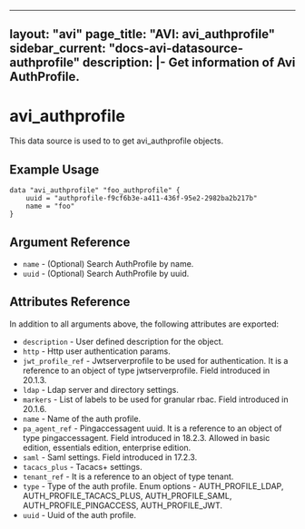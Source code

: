 <!--
    Copyright 2021 VMware, Inc.
    SPDX-License-Identifier: Mozilla Public License 2.0
-->
---
layout: "avi"
page_title: "AVI: avi_authprofile"
sidebar_current: "docs-avi-datasource-authprofile"
description: |-
  Get information of Avi AuthProfile.
---

# avi_authprofile

This data source is used to to get avi_authprofile objects.

## Example Usage

```hcl
data "avi_authprofile" "foo_authprofile" {
    uuid = "authprofile-f9cf6b3e-a411-436f-95e2-2982ba2b217b"
    name = "foo"
}
```

## Argument Reference

* `name` - (Optional) Search AuthProfile by name.
* `uuid` - (Optional) Search AuthProfile by uuid.

## Attributes Reference

In addition to all arguments above, the following attributes are exported:

* `description` - User defined description for the object.
* `http` - Http user authentication params.
* `jwt_profile_ref` - Jwtserverprofile to be used for authentication. It is a reference to an object of type jwtserverprofile. Field introduced in 20.1.3.
* `ldap` - Ldap server and directory settings.
* `markers` - List of labels to be used for granular rbac. Field introduced in 20.1.6.
* `name` - Name of the auth profile.
* `pa_agent_ref` - Pingaccessagent uuid. It is a reference to an object of type pingaccessagent. Field introduced in 18.2.3. Allowed in basic edition, essentials edition, enterprise edition.
* `saml` - Saml settings. Field introduced in 17.2.3.
* `tacacs_plus` - Tacacs+ settings.
* `tenant_ref` - It is a reference to an object of type tenant.
* `type` - Type of the auth profile. Enum options - AUTH_PROFILE_LDAP, AUTH_PROFILE_TACACS_PLUS, AUTH_PROFILE_SAML, AUTH_PROFILE_PINGACCESS, AUTH_PROFILE_JWT.
* `uuid` - Uuid of the auth profile.

